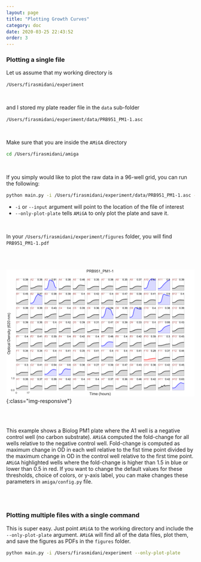 ```yaml
---
layout: page
title: "Plotting Growth Curves"
category: doc
date: 2020-03-25 22:43:52
order: 3
---
```


### Plotting a single file

Let us assume that my working directory is

`/Users/firasmidani/experiment`

<br />

and I stored my plate reader file in the `data` sub-folder

`/Users/firasmidani/experiment/data/PRB951_PM1-1.asc`

<br />

Make sure that you are inside the `AMiGA` directory

```bash
cd /Users/firasmidani/amiga
```

<br />

If you simply would like to plot the raw data in a 96-well grid, you can run the following:

```bash
python main.py -i /Users/firasmidani/experiment/data/PRB951_PM1-1.asc --only-plot-plate
```

- `-i` or `--input` argument will point to the location of the file of interest<br/>
- `--only-plot-plate` tells `AMiGA` to only plot the plate and save it.<br />

<br />

In your `/Users/firasmidani/experiment/figures` folder, you will find `PRB951_PM1-1.pdf`

<br /><br />

![example_96_well_plot](../assets/img/example_plot.png){:class="img-responsive"}

<br /><br />

This example shows a Biolog PM1 plate where the A1 well is a negative control well (no carbon substrate). `AMiGA` computed the fold-change for all wells relative to the negative control well. Fold-change is computed as maximum change in OD in each well relative to the fist time point divided by the maximum change in OD in the control well relative to the first time point. `AMiGA` highlighted wells where the fold-change is higher than 1.5 in blue or lower than 0.5 in red. If you want to change the default values for these thresholds, choice of colors, or y-axis label, you can make changes these parameters in `amiga/config.py` file.

<br /><br />

### Plotting multiple files with a single command

This is super easy. Just point `AMiGA` to the working directory and include the `--only-plot-plate` argument. `AMiGA` will find all of the data files, plot them, and save the figures as PDFs in the `figures` folder.

```bash
python main.py -i /Users/firasmidani/experiment --only-plot-plate
```
